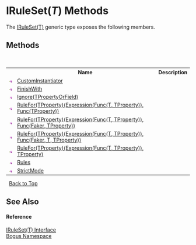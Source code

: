 # IRuleSet(*T*) Methods
 

The <a href="T_Bogus_IRuleSet_1">IRuleSet(T)</a> generic type exposes the following members.


## Methods
&nbsp;<table><tr><th></th><th>Name</th><th>Description</th></tr><tr><td>![Public method](media/pubmethod.gif "Public method")</td><td><a href="M_Bogus_IRuleSet_1_CustomInstantiator">CustomInstantiator</a></td><td /></tr><tr><td>![Public method](media/pubmethod.gif "Public method")</td><td><a href="M_Bogus_IRuleSet_1_FinishWith">FinishWith</a></td><td /></tr><tr><td>![Public method](media/pubmethod.gif "Public method")</td><td><a href="M_Bogus_IRuleSet_1_Ignore__1">Ignore(TPropertyOrField)</a></td><td /></tr><tr><td>![Public method](media/pubmethod.gif "Public method")</td><td><a href="M_Bogus_IRuleSet_1_RuleFor__1">RuleFor(TProperty)(Expression(Func(T, TProperty)), Func(TProperty))</a></td><td /></tr><tr><td>![Public method](media/pubmethod.gif "Public method")</td><td><a href="M_Bogus_IRuleSet_1_RuleFor__1_1">RuleFor(TProperty)(Expression(Func(T, TProperty)), Func(Faker, TProperty))</a></td><td /></tr><tr><td>![Public method](media/pubmethod.gif "Public method")</td><td><a href="M_Bogus_IRuleSet_1_RuleFor__1_2">RuleFor(TProperty)(Expression(Func(T, TProperty)), Func(Faker, T, TProperty))</a></td><td /></tr><tr><td>![Public method](media/pubmethod.gif "Public method")</td><td><a href="M_Bogus_IRuleSet_1_RuleFor__1_3">RuleFor(TProperty)(Expression(Func(T, TProperty)), TProperty)</a></td><td /></tr><tr><td>![Public method](media/pubmethod.gif "Public method")</td><td><a href="M_Bogus_IRuleSet_1_Rules">Rules</a></td><td /></tr><tr><td>![Public method](media/pubmethod.gif "Public method")</td><td><a href="M_Bogus_IRuleSet_1_StrictMode">StrictMode</a></td><td /></tr></table>&nbsp;
<a href="#iruleset(*t*)-methods">Back to Top</a>

## See Also


#### Reference
<a href="T_Bogus_IRuleSet_1">IRuleSet(T) Interface</a><br /><a href="N_Bogus">Bogus Namespace</a><br />